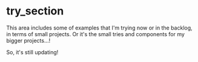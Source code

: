 # try_section

This area includes some of examples that I'm trying now or in the backlog, in terms of small projects.
Or it's the small tries and components for my bigger projects…!

So, it's still updating!
